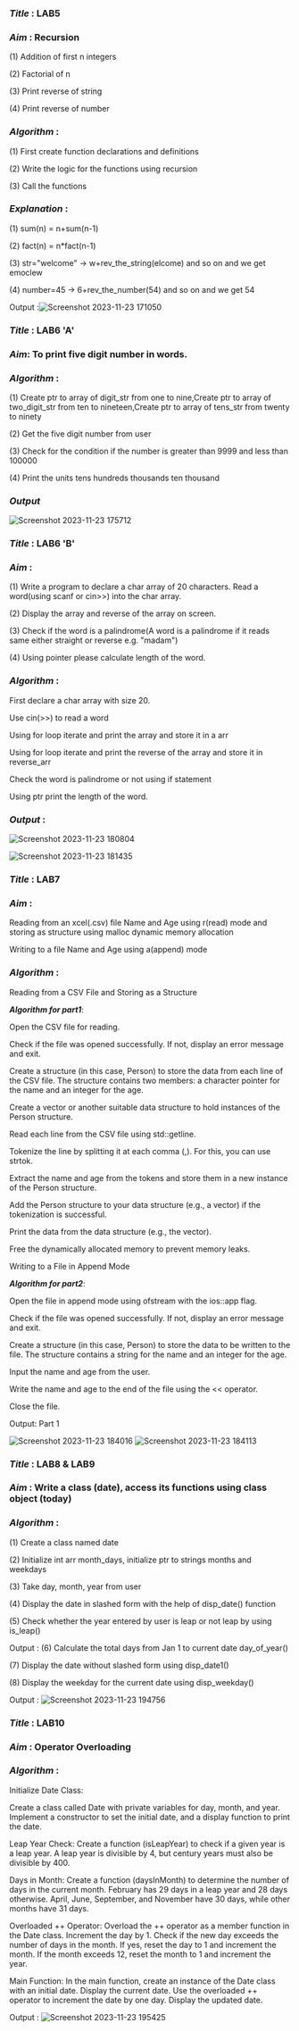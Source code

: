 
### ***Title*** : LAB5
### ***Aim*** : Recursion
(1) Addition of first n integers

(2) Factorial of n

(3) Print reverse of string

(4) Print reverse of number

### ***Algorithm*** :
(1) First create function declarations and definitions

(2) Write the logic for the functions using recursion

(3) Call the functions

### ***Explanation*** :
(1) sum(n) = n+sum(n-1)

(2) fact(n) = n*fact(n-1)

(3) str="welcome" -> w+rev_the_string(elcome) and so on and we get emoclew

(4) number=45 -> 6+rev_the_number(54) and so on and we get 54

Output :![Screenshot 2023-11-23 171050](https://github.com/noor307922/CPP/assets/125033135/efd21e47-05fb-4952-93f5-8abf0171ab9b)


### ***Title*** : LAB6 'A'
### ***Aim***: To print five digit number in words.
### ***Algorithm*** : 
(1) Create ptr to array of digit_str from one to nine,Create ptr to array of two_digit_str from ten to nineteen,Create ptr to array of tens_str from twenty to ninety

(2) Get the five digit number from user

(3) Check for the condition if the number is greater than 9999 and less than 100000

(4) Print the units tens hundreds thousands ten thousand

### ***Output***
![Screenshot 2023-11-23 175712](https://github.com/noor307922/CPP/assets/125033135/98c7b663-e73a-40c3-9e1a-276ae17e21a0)


### ***Title*** : LAB6 'B'
### ***Aim*** : 
(1) Write a program to declare a char array of 20 characters. Read a word(using scanf or cin>>) into the char array.

(2) Display the array and reverse of the array on screen.

(3) Check if the word is a palindrome(A word is a palindrome if it reads same either straight or reverse e.g. "madam")

(4) Using pointer please calculate length of the word.

### ***Algorithm*** :
First declare a char array with size 20.

Use cin(>>) to read a word

Using for loop iterate and print the array and store it in a arr

Using for loop iterate and print the reverse of the array and store it in reverse_arr

Check the word is palindrome or not using if statement

Using ptr print the length of the word.

### ***Output*** :
![Screenshot 2023-11-23 180804](https://github.com/noor307922/CPP/assets/125033135/962febf6-deae-4f4b-a1c1-b05d412fbf19)

![Screenshot 2023-11-23 181435](https://github.com/noor307922/CPP/assets/125033135/46738a6c-d01b-489f-88ea-52ac045953fb)


### ***Title*** : LAB7
### ***Aim*** : 
Reading from an xcel(.csv) file Name and Age using r(read) mode and storing as structure using malloc dynamic memory allocation

Writing to a file Name and Age using a(append) mode

### ***Algorithm*** :

Reading from a CSV File and Storing as a Structure

***Algorithm for part1***:

Open the CSV file for reading.

Check if the file was opened successfully. If not, display an error message and exit.

Create a structure (in this case, Person) to store the data from each line of the CSV file. The structure contains two members: a character pointer for the name and an integer for the age.

Create a vector or another suitable data structure to hold instances of the Person structure.

Read each line from the CSV file using std::getline.

Tokenize the line by splitting it at each comma (,). For this, you can use strtok.

Extract the name and age from the tokens and store them in a new instance of the Person structure.

Add the Person structure to your data structure (e.g., a vector) if the tokenization is successful.

Print the data from the data structure (e.g., the vector).

Free the dynamically allocated memory to prevent memory leaks.

Writing to a File in Append Mode

***Algorithm for part2***:

Open the file in append mode using ofstream with the ios::app flag.

Check if the file was opened successfully. If not, display an error message and exit.

Create a structure (in this case, Person) to store the data to be written to the file. The structure contains a string for the name and an integer for the age.

Input the name and age from the user.

Write the name and age to the end of the file using the << operator.

Close the file.


Output:
Part 1

![Screenshot 2023-11-23 184016](https://github.com/noor307922/CPP/assets/125033135/5ea44f60-f0eb-4e8f-a15a-578bdac0db7f)
![Screenshot 2023-11-23 184113](https://github.com/noor307922/CPP/assets/125033135/4b8f9d53-84bf-435b-ac17-b3cdde95de06)


### ***Title*** : LAB8 & LAB9
### ***Aim*** : Write a class (date), access its functions using class object (today)
### ***Algorithm*** : 
(1) Create a class named date

(2) Initialize int arr month_days, initialize ptr to strings months and weekdays

(3) Take day, month, year from user

(4) Display the date in slashed form with the help of disp_date() function

(5) Check whether the year entered by user is leap or not leap by using is_leap()

Output : 
(6) Calculate the total days from Jan 1 to current date day_of_year()

(7) Display the date without slashed form using disp_date1()

(8) Display the weekday for the current date using disp_weekday()

Output :
![Screenshot 2023-11-23 194756](https://github.com/noor307922/CPP/assets/125033135/8f6b129b-35c9-44e1-9241-9d4678905448)



### ***Title*** : LAB10
### ***Aim*** : Operator Overloading
### ***Algorithm*** :

Initialize Date Class:

Create a class called Date with private variables for day, month, and year.
Implement a constructor to set the initial date, and a display function to print the date.

Leap Year Check:
Create a function (isLeapYear) to check if a given year is a leap year.
A leap year is divisible by 4, but century years must also be divisible by 400.

Days in Month:
Create a function (daysInMonth) to determine the number of days in the current month.
February has 29 days in a leap year and 28 days otherwise.
April, June, September, and November have 30 days, while other months have 31 days.

Overloaded ++ Operator:
Overload the ++ operator as a member function in the Date class.
Increment the day by 1.
Check if the new day exceeds the number of days in the month.
If yes, reset the day to 1 and increment the month.
If the month exceeds 12, reset the month to 1 and increment the year.

Main Function:
In the main function, create an instance of the Date class with an initial date.
Display the current date.
Use the overloaded ++ operator to increment the date by one day.
Display the updated date.

Output :
![Screenshot 2023-11-23 195425](https://github.com/noor307922/CPP/assets/125033135/a4ef82f5-7445-4b6e-afbd-f13f3c407599)
